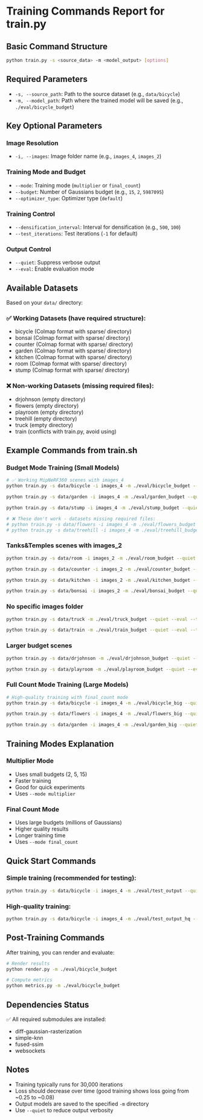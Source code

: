 # Training Commands Report for train.py

## Basic Command Structure

```bash
python train.py -s <source_data> -m <model_output> [options]
```

## Required Parameters

- `-s, --source_path`: Path to the source dataset (e.g., `data/bicycle`)
- `-m, --model_path`: Path where the trained model will be saved (e.g., `./eval/bicycle_budget`)

## Key Optional Parameters

### Image Resolution
- `-i, --images`: Image folder name (e.g., `images_4`, `images_2`)

### Training Mode and Budget
- `--mode`: Training mode (`multiplier` or `final_count`)
- `--budget`: Number of Gaussians budget (e.g., `15`, `2`, `5987095`)
- `--optimizer_type`: Optimizer type (`default`)

### Training Control
- `--densification_interval`: Interval for densification (e.g., `500`, `100`)
- `--test_iterations`: Test iterations (`-1` for default)

### Output Control
- `--quiet`: Suppress verbose output
- `--eval`: Enable evaluation mode

## Available Datasets

Based on your `data/` directory:

### ✅ Working Datasets (have required structure):
- bicycle (Colmap format with sparse/ directory)
- bonsai (Colmap format with sparse/ directory)
- counter (Colmap format with sparse/ directory)
- garden (Colmap format with sparse/ directory)
- kitchen (Colmap format with sparse/ directory)
- room (Colmap format with sparse/ directory)
- stump (Colmap format with sparse/ directory)

### ❌ Non-working Datasets (missing required files):
- drjohnson (empty directory)
- flowers (empty directory)
- playroom (empty directory)
- treehill (empty directory)
- truck (empty directory)
- train (conflicts with train.py, avoid using)

## Example Commands from train.sh

### Budget Mode Training (Small Models)
```bash
# ✅ Working MipNeRF360 scenes with images_4
python train.py -s data/bicycle -i images_4 -m ./eval/bicycle_budget --quiet --eval --test_iterations -1 --optimizer_type default --budget 15 --densification_interval 500 --mode multiplier

python train.py -s data/garden -i images_4 -m ./eval/garden_budget --quiet --eval --test_iterations -1 --optimizer_type default --budget 15 --densification_interval 500 --mode multiplier

python train.py -s data/stump -i images_4 -m ./eval/stump_budget --quiet --eval --test_iterations -1 --optimizer_type default --budget 15 --densification_interval 500 --mode multiplier

# ❌ These don't work - datasets missing required files:
# python train.py -s data/flowers -i images_4 -m ./eval/flowers_budget --quiet --eval --test_iterations -1 --optimizer_type default --budget 15 --densification_interval 500 --mode multiplier
# python train.py -s data/treehill -i images_4 -m ./eval/treehill_budget --quiet --eval --test_iterations -1 --optimizer_type default --budget 15 --densification_interval 500 --mode multiplier
```

### Tanks&Temples scenes with images_2
```bash
python train.py -s data/room -i images_2 -m ./eval/room_budget --quiet --eval --test_iterations -1 --optimizer_type default --budget 2 --densification_interval 500 --mode multiplier

python train.py -s data/counter -i images_2 -m ./eval/counter_budget --quiet --eval --test_iterations -1 --optimizer_type default --budget 2 --densification_interval 500 --mode multiplier

python train.py -s data/kitchen -i images_2 -m ./eval/kitchen_budget --quiet --eval --test_iterations -1 --optimizer_type default --budget 2 --densification_interval 500 --mode multiplier

python train.py -s data/bonsai -i images_2 -m ./eval/bonsai_budget --quiet --eval --test_iterations -1 --optimizer_type default --budget 2 --densification_interval 500 --mode multiplier
```

### No specific images folder
```bash
python train.py -s data/truck -m ./eval/truck_budget --quiet --eval --test_iterations -1 --optimizer_type default --budget 2 --densification_interval 500 --mode multiplier

python train.py -s data/train -m ./eval/train_budget --quiet --eval --test_iterations -1 --optimizer_type default --budget 2 --densification_interval 500 --mode multiplier
```

### Larger budget scenes
```bash
python train.py -s data/drjohnson -m ./eval/drjohnson_budget --quiet --eval --test_iterations -1 --optimizer_type default --budget 5 --densification_interval 500 --mode multiplier

python train.py -s data/playroom -m ./eval/playroom_budget --quiet --eval --test_iterations -1 --optimizer_type default --budget 5 --densification_interval 500 --mode multiplier
```

### Full Count Mode Training (Large Models)
```bash
# High-quality training with final_count mode
python train.py -s data/bicycle -i images_4 -m ./eval/bicycle_big --quiet --eval --test_iterations -1 --optimizer_type default --budget 5987095 --densification_interval 100 --mode final_count

python train.py -s data/flowers -i images_4 -m ./eval/flowers_big --quiet --eval --test_iterations -1 --optimizer_type default --budget 3618411 --densification_interval 100 --mode final_count

python train.py -s data/garden -i images_4 -m ./eval/garden_big --quiet --eval --test_iterations -1 --optimizer_type default --budget 5728191 --densification_interval 100 --mode final_count
```

## Training Modes Explanation

### Multiplier Mode
- Uses small budgets (2, 5, 15)
- Faster training
- Good for quick experiments
- Uses `--mode multiplier`

### Final Count Mode
- Uses large budgets (millions of Gaussians)
- Higher quality results
- Longer training time
- Uses `--mode final_count`

## Quick Start Commands

### Simple training (recommended for testing):
```bash
python train.py -s data/bicycle -i images_4 -m ./eval/test_output --quiet --eval --test_iterations -1 --optimizer_type default --budget 15 --densification_interval 500 --mode multiplier
```

### High-quality training:
```bash
python train.py -s data/bicycle -i images_4 -m ./eval/test_output_hq --quiet --eval --test_iterations -1 --optimizer_type default --budget 5987095 --densification_interval 100 --mode final_count
```

## Post-Training Commands

After training, you can render and evaluate:

```bash
# Render results
python render.py -m ./eval/bicycle_budget

# Compute metrics
python metrics.py -m ./eval/bicycle_budget
```

## Dependencies Status
✅ All required submodules are installed:
- diff-gaussian-rasterization
- simple-knn
- fused-ssim
- websockets

## Notes
- Training typically runs for 30,000 iterations
- Loss should decrease over time (good training shows loss going from ~0.25 to ~0.08)
- Output models are saved to the specified `-m` directory
- Use `--quiet` to reduce output verbosity